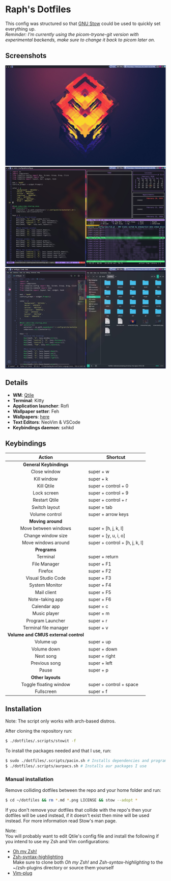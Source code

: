 # Raph's Dotfiles  

This config was structured so that [GNU Stow](https://www.gnu.org/software/stow/) could be used to quickly set everything up.  
*Reminder: I'm currently using the picom-tryone-git version with experimental backends, make sure to change it back to picom later on.*

## Screenshots  

![screenshot1](screenshot1.jpg)  
![screenshot2](screenshot2.jpg)  
![screenshot3](screenshot3.jpg)  

## Details  

- **WM**: [Qtile](http://www.qtile.org/)  
- **Terminal**: Kitty  
- **Application launcher**: Rofi  
- **Wallpaper setter**: Feh  
- **Wallpapers**: [here](./wallpapers/Pictures/Wallpapers/)  
- **Text Editors**: NeoVim & VSCode  
- **Keybindings daemon**: sxhkd  

## Keybindings  

|          Action         | Shortcut                       |
|:-----------------------:|--------------------------------|
| **General Keybindings**                                  |
| Close window            | super + w                      |
| Kill window             | super + k                      |
| Kill Qtile              | super + control + 0            |
| Lock screen             | super + control + 9            |
| Restart Qtile           | super + control + r            |
| Switch layout           | super + tab                    |
| Volume control          | super + arrow keys             |
| **Moving around**                                        |
| Move between windows    | super + [h, j, k, l]           |
| Change window size      | super + [y, u, i, o]           |
| Move windows around     | super + control + [h, j, k, l] |
| **Programs**                                             |
| Terminal                | super + return                 |
| File Manager            | super + F1                     |
| Firefox                 | super + F2                     |
| Visual Studio Code      | super + F3                     |
| System Monitor          | super + F4                     |
| Mail client             | super + F5                     |
| Note-taking app         | super + F6                     |
| Calendar app            | super + c                      |
| Music player            | super + m                      |
| Program Launcher        | super + r                      |
| Terminal file manager   | super + v                      |
| **Volume and CMUS external control**			   |
| Volume up		  | super + up                     |
| Volume down		  | super + down                   |
| Next song		  | super + right                  |
| Previous song		  | super + left                   |
| Pause 		  | super + p                      |
| **Other layouts**                                        |
| Toggle floating window  | super + control + space        |
| Fullscreen              | super + f                      |

## Installation  
Note: The script only works with arch-based distros.   

After cloning the repository run:  
```sh
$ ./dotfiles/.scripts/stowit -f
```   
To install the packages needed and that I use, run:
```sh
$ sudo ./dotfiles/.scripts/pacin.sh # Installs dependencies and programs I use frequently
$ ./dotfiles/.scripts/aurpacs.sh # Installs aur packages I use
```  

### Manual installation  
Remove colliding dotfiles between the repo and your home folder and run:  
```sh
$ cd ~/dotfiles && rm *.md *.png LICENSE && stow --adopt *
```  
If you don't remove your dotfiles that collide with the repo's then your dotfiles will be used instead, if it doesn't exist then mine will be used instead. For more information read Stow's man page.  

Note:  
You will probably want to edit Qtile's config file and install the following if you intend to use my Zsh and Vim configurations:  
- [Oh my Zsh!](https://ohmyz.sh/)  
- [Zsh-syntax-highlighting](https://github.com/zsh-users/zsh-syntax-highlighting/blob/master/INSTALL.md)  
Make sure to clone both *Oh my Zsh!* and *Zsh-syntax-highlighting* to the ~/zsh-plugins directory or source them yourself  
- [Vim-plug](https://github.com/junegunn/vim-plug)  
